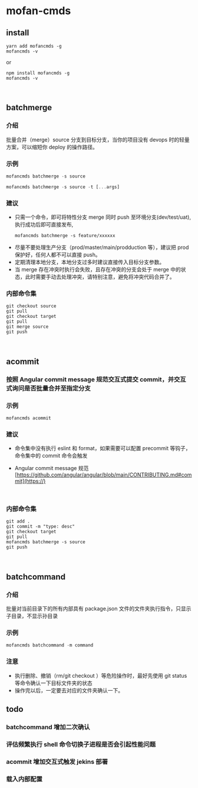# mofan-cmds

## install

```
yarn add mofancmds -g
mofancmds -v
```

or

```
npm install mofancmds -g
mofancmds -v
```

<br/>

## batchmerge

### 介绍

批量合并（merge）source 分支到目标分支，当你的项目没有 devops 时的轻量方案，可以缩短你 deploy 的操作路径。

### 示例

```javascript
mofancmds batchmerge -s source

mofancmds batchmerge -s source -t [...args]
```

### 建议

- 只需一个命令，即可将特性分支 merge 同时 push 至环境分支(dev/test/uat), 执行成功后即可直接发布,
  ```
  mofancmds batchmerge -s feature/xxxxxx
  ```
- 尽量不要处理生产分支（prod/master/main/prodduction 等），建议把 prod 保护好，任何人都不可以直接 push。
- 定期清理本地分支，本地分支过多时建议直接传入目标分支参数。
- 当 merge 存在冲突时执行会失败，且存在冲突的分支会处于 merge 中的状态，此时需要手动去处理冲突，请特别注意，避免将冲突代码合并了。

### 内部命令集

```
git checkout source
git pull
git checkout target
git pull
git merge source
git push
```

<br/>

## acommit

### 按照 Angular commit message 规范交互式提交 commit，并交互式询问是否批量合并至指定分支

### 示例

```javascript
mofancmds acommit
```

### 建议

- 命令集中没有执行 eslint 和 format，如果需要可以配置 precommit 等钩子，命令集中的 commit 命令会触发
- Angular commit message 规范 [https://github.com/angular/angular/blob/main/CONTRIBUTING.md#commit](https://)

  <br/>

### 内部命令集

```
git add .
git commit -m "type: desc"
git checkout target
git pull
mofancmds batchmerge -s source
git push
```

<br/>

## batchcommand

### 介绍

批量对当前目录下的所有内部具有 package.json 文件的文件夹执行指令，只显示子目录，不显示孙目录

### 示例

```javascript
mofancmds batchcommand -m command

```

### 注意

- 执行删除、撤销（rm/git checkout <file>）等危险操作时，最好先使用 git status 等命令确认一下目标文件夹的状态
- 操作完以后，一定要去对应的文件夹确认一下。

## todo

### batchcommand 增加二次确认

### 评估频繁执行 shell 命令切换子进程是否会引起性能问题

### acommit 增加交互式触发 jekins 部署

### 载入内部配置
